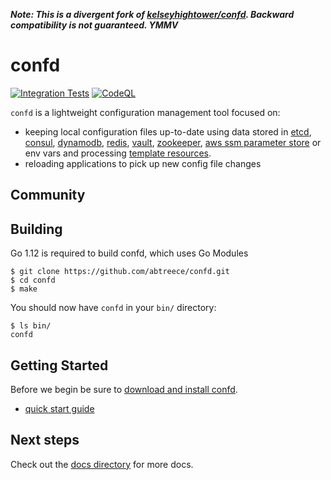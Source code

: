 **_Note: This is a divergent fork of [kelseyhightower/confd](https://github.com/kelseyhightower/confd). Backward compatibility is not guaranteed. YMMV_**

# confd

[![Integration Tests](https://github.com/abtreece/confd/actions/workflows/integration-tests.yml/badge.svg)](https://github.com/abtreece/confd/actions/workflows/integration-tests.yml)
[![CodeQL](https://github.com/abtreece/confd/actions/workflows/codeql-analysis.yml/badge.svg)](https://github.com/abtreece/confd/actions/workflows/codeql-analysis.yml)


`confd` is a lightweight configuration management tool focused on:

* keeping local configuration files up-to-date using data stored in [etcd](https://github.com/etcd-io/etcd),
  [consul](http://consul.io), [dynamodb](http://aws.amazon.com/dynamodb/), [redis](http://redis.io),
  [vault](https://vaultproject.io), [zookeeper](https://zookeeper.apache.org), [aws ssm parameter store](https://aws.amazon.com/ec2/systems-manager/) or env vars and processing [template resources](docs/template-resources.md).
* reloading applications to pick up new config file changes

## Community


## Building

Go 1.12 is required to build confd, which uses Go Modules

```
$ git clone https://github.com/abtreece/confd.git
$ cd confd
$ make
```

You should now have `confd` in your `bin/` directory:

```
$ ls bin/
confd
```

## Getting Started

Before we begin be sure to [download and install confd](docs/installation.md).

* [quick start guide](docs/quick-start-guide.md)

## Next steps

Check out the [docs directory](docs) for more docs.
